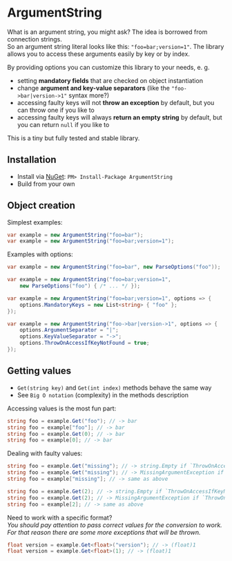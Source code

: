 # ArgumentString
What is an argument string, you might ask? The idea is borrowed from connection strings.  
So an argument string literal looks like this: `"foo=bar;version=1"`. The library allows you to access these arguments easily by key or by index.  

By providing options you can customize this library to your needs, e. g. 
- setting **mandatory fields** that are checked on object instantiation
- change **argument and key-value separators** (like the `"foo->bar|version->1"` syntax more?)
- accessing faulty keys will not **throw an exception** by default, but you can throw one if you like to
- accessing faulty keys will always **return an empty string** by default, but you can return `null` if you like to

This is a tiny but fully tested and stable library.

## Installation
- Install via [NuGet](https://www.nuget.org/packages/ArgumentString): `PM> Install-Package ArgumentString`
- Build from your own

## Object creation
Simplest examples:
``` csharp
var example = new ArgumentString("foo=bar");
var example = new ArgumentString("foo=bar;version=1");
```

Examples with options:
``` csharp
var example = new ArgumentString("foo=bar", new ParseOptions("foo"));

var example = new ArgumentString("foo=bar;version=1", 
    new ParseOptions("foo") { /* ... */ });

var example = new ArgumentString("foo=bar;version=1", options => { 
    options.MandatoryKeys = new List<string> { "foo" };
});

var example = new ArgumentString("foo->bar|version->1", options => { 
    options.ArgumentSeparator = "|";
    options.KeyValueSeparator = "->";
    options.ThrowOnAccessIfKeyNotFound = true;
});
```
  
## Getting values
- `Get(string key)` and `Get(int index)` methods behave the same way 
- See `Big O notation` (complexity) in the methods description

Accessing values is the most fun part:
``` csharp
string foo = example.Get("foo"); // -> bar
string foo = example["foo"]; // -> bar
string foo = example.Get(0); // -> bar
string foo = example[0]; // -> bar
```

Dealing with faulty values:
``` csharp
string foo = example.Get("missing"); // -> string.Empty if `ThrowOnAccessIfKeyNotFound` is false (default)
string foo = example.Get("missing"); // -> MissingArgumentException if `ThrowOnAccessIfKeyNotFound` is true
string foo = example["missing"]; // -> same as above

string foo = example.Get(2); // -> string.Empty if `ThrowOnAccessIfKeyNotFound` is false (default)
string foo = example.Get(2); // -> MissingArgumentException if `ThrowOnAccessIfKeyNotFound` is true
string foo = example[2]; // -> same as above
```

Need to work with a specific format?  
*You should pay attention to pass correct values for the conversion to work. For that reason there are some more exceptions that will be thrown.*
``` csharp
float version = example.Get<float>("version"); // -> (float)1 
float version = example.Get<float>(1); // -> (float)1 
```